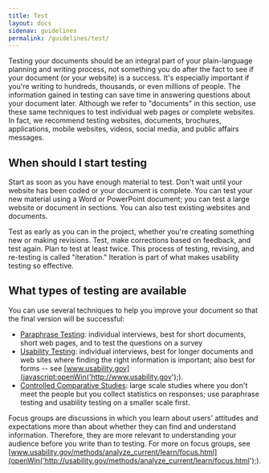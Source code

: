 ```yaml
---
title: Test
layout: docs
sidenav: guidelines
permalink: /guidelines/test/
---
```


Testing your documents should be an integral part of your plain-language planning and writing process, not something you do after the fact to see if your document (or your website) is a success. It's especially important if you're writing to hundreds, thousands, or even millions of people. The information gained in testing can save time in answering questions about your document later. Although we refer to "documents" in this section, use these same techniques to test individual web pages or complete websites. In fact, we recommend testing websites, documents, brochures, applications, mobile websites, videos, social media, and public affairs messages.

## When should I start testing

Start as soon as you have enough material to test. Don't wait until your website has been coded or your document is complete. You can test your new material using a Word or PowerPoint document; you can test a large website or document in sections. You can also test existing websites and documents.

Test as early as you can in the project, whether you're creating something new or making revisions. Test, make corrections based on feedback, and test again. Plan to test at least twice. This process of testing, revising, and re-testing is called "iteration." Iteration is part of what makes usability testing so effective.

## What types of testing are available

You can use several techniques to help you improve your document so that the final version will be successful:

- [Paraphrase Testing](paraphrase.cfm): individual interviews, best for short documents, short web pages, and to test the questions on a survey
- [Usability Testing](usability.cfm): individual interviews, best for longer documents and web sites where finding the right information is important; also best for forms -- see [www.usability.gov](javascript:openWin('http://www.usability.gov');).
- [Controlled Comparative Studies](control.cfm): large scale studies where you don't meet the people but you collect statistics on responses; use paraphrase testing and usability testing on a smaller scale first.

Focus groups are discussions in which you learn about users' attitudes and expectations more than about whether they can find and understand information. Therefore, they are more relevant to understanding your audience before you write than to testing. For more on focus groups, see [www.usability.gov/methods/analyze_current/learn/focus.html](openWin('http://usability.gov/methods/analyze_current/learn/focus.html');).
